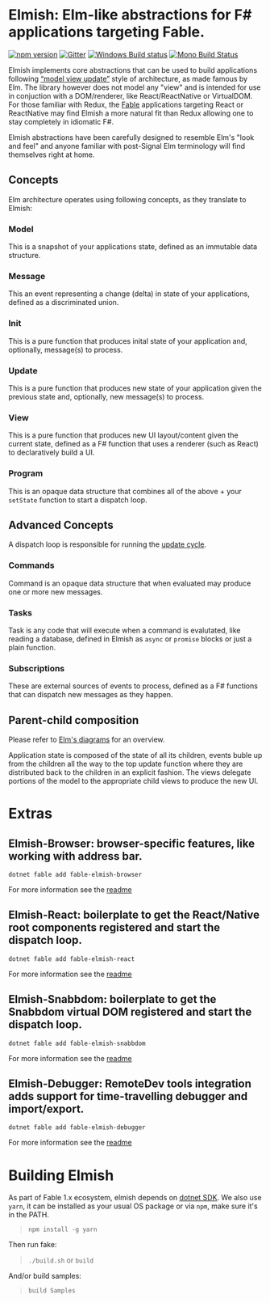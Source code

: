 Elmish: Elm-like abstractions for F# applications targeting Fable.
=======

[![npm version](https://badge.fury.io/js/fable-elmish.svg)](https://badge.fury.io/js/fable-elmish)
[![Gitter](https://badges.gitter.im/gitterHQ/gitter.svg)](https://gitter.im/fable-compiler/Fable)
[![Windows Build status](https://ci.appveyor.com/api/projects/status/fdb2fxf2h9bd719r?svg=true)](https://ci.appveyor.com/project/et1975/fable-elmish)
[![Mono Build Status](https://travis-ci.org/fable-compiler/fable-elmish.svg "Mono Build Status")](https://travis-ci.org/fable-compiler/fable-elmish)


Elmish implements core abstractions that can be used to build applications following [“model view update”](http://www.elm-tutorial.org/en/02-elm-arch/01-introduction.html) style of architecture, as made famous by Elm.
The library however does not model any "view" and is intended for use in conjuction with a DOM/renderer, like React/ReactNative or VirtualDOM.
For those familiar with Redux, the [Fable](https://github.com/fable-compiler) applications targeting React or ReactNative may find Elmish a more natural fit than Redux allowing one to stay completely in idiomatic F#.

Elmish abstractions have been carefully designed to resemble Elm's "look and feel" and anyone familiar with post-Signal Elm terminology will find themselves right at home.

## Concepts

Elm architecture operates using following concepts, as they translate to Elmish:

### Model
This is a snapshot of your applications state, defined as an immutable data structure.

### Message
This an event representing a change (delta) in state of your applications, defined as a discriminated union.

### Init
This is a pure function that produces inital state of your application and, optionally, message(s) to process.

### Update
This is a pure function that produces new state of your application given the previous state and, optionally, new message(s) to process.

### View
This is a pure function that produces new UI layout/content given the current state, defined as a F# function that uses a renderer (such as React) to declaratively build a UI.

### Program
This is an opaque data structure that combines all of the above + your `setState` function to start a dispatch loop.


## Advanced Concepts
A dispatch loop is responsible for running the [update cycle](http://www.elm-tutorial.org/en/02-elm-arch/04-flow.html).

### Commands
Command is an opaque data structure that when evaluated may produce one or more new messages.

### Tasks
Task is any code that will execute when a command is evalutated, like reading a database, defined in Elmish as `async` or `promise` blocks or just a plain function.

### Subscriptions
These are external sources of events to process, defined as a F# functions that can dispatch new messages as they happen.

## Parent-child composition
Please refer to [Elm's diagrams](https://www.elm-tutorial.org/en-v01/02-elm-arch/08-composing-3.html) for an overview.

Application state is composed of the state of all its children, events buble up from the children all the way to the top update function where they are distributed back to the children in an explicit fashion.
The views delegate portions of the model to the appropriate child views to produce the new UI.


Extras
=======

## Elmish-Browser: browser-specific features, like working with address bar.
`dotnet fable add fable-elmish-browser`

For more information see the [readme](https://github.com/fable-compiler/fable-elmish/blob/master/src/elmish-browser/README.md)

## Elmish-React: boilerplate to get the React/Native root components registered and start the dispatch loop.
`dotnet fable add fable-elmish-react`

For more information see the [readme](https://github.com/fable-compiler/fable-elmish/blob/master/src/elmish-react/README.md)

## Elmish-Snabbdom: boilerplate to get the Snabbdom virtual DOM registered and start the dispatch loop.
`dotnet fable add fable-elmish-snabbdom`

For more information see the [readme](https://github.com/fable-compiler/fable-elmish/blob/master/src/elmish-snabddom/README.md)


## Elmish-Debugger: RemoteDev tools integration adds support for time-travelling debugger and import/export.
`dotnet fable add fable-elmish-debugger`

For more information see the [readme](https://github.com/fable-compiler/fable-elmish/blob/master/src/elmish-debugger/README.md)


Building Elmish
=======
As part of Fable 1.x ecosystem, elmish depends on [dotnet SDK](https://www.microsoft.com/net/download/core).
We also use `yarn`, it can be installed as your usual OS package or via `npm`, make sure it's in the PATH.
> `npm install -g yarn`

Then run fake:
> `./build.sh` or `build`

And/or build samples:
> `build Samples`
